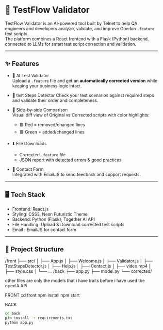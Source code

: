 # 🚀 TestFlow Validator

TestFlow Validator is an AI-powered tool built by Telnet to help QA engineers and developers analyze, validate, and improve Gherkin `.feature` test scripts.  
The platform combines a React frontend with a Flask (Python) backend, connected to LLMs for smart test script correction and validation.

---

## ✨ Features

- 🧠 AI Test Validator  
  Upload a `.feature` file and get an **automatically corrected version** while keeping your business logic intact.

- 🧪 test Steps Detector 
  Check your test scenarios against required steps and validate their order and completeness.

- 🔎 Side-by-side Comparison  
  Visual diff view of Original vs Corrected scripts with color highlights:
  - 🟥 Red = removed/changed lines  
  - 🟩 Green = added/changed lines  

- ⬇️ File Downloads
  - Corrected `.feature` file  
  - JSON report with detected errors & good practices  

- 📨 Contact Form  
  Integrated with EmailJS to send feedback and support requests.

---

## 🖥️ Tech Stack

- Frontend: React.js  
- Styling: CSS3, Neon Futuristic Theme  
- Backend: Python (Flask), Together AI API  
- File Handling: Upload & Download corrected test scripts  
- Email : EmailJS for contact form  

---

## 📂 Project Structure

/front
├── src/
│ ├── App.js
│ ├── Welcome.js
│ ├── Validator.js
│ ├── TestStepsDetector.js
│ ├── Help.js
│ ├── Contact.js
│ ├── video.mp4
│ ├── style.css
│ └── ...
/back
├── app.py
├── model.py
└── corrected/

other files are only the models that i have traits before i have used the openIA API

 FRONT 
cd front
npm install
npm start 

BACK
```bash
cd back
pip install -r requirements.txt
python app.py 


